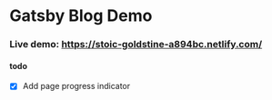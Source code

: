 # Gatsby Blog Demo

### Live demo: https://stoic-goldstine-a894bc.netlify.com/

#### todo
- [x] Add page progress indicator
